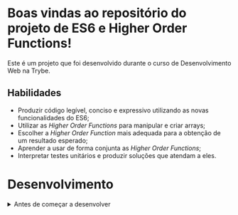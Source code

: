 # Boas vindas ao repositório do projeto de ES6 e Higher Order Functions!

Este é um projeto que foi desenvolvido durante o curso de Desenvolvimento Web na Trybe.

## Habilidades
- Produzir código legível, conciso e expressivo utilizando as novas funcionalidades do ES6;
- Utilizar as _Higher Order Functions_ para manipular e criar arrays;
- Escolher a _Higher Order Function_ mais adequada para a obtenção de um resultado esperado;
- Aprender a usar de forma conjunta as _Higher Order Functions_;
- Interpretar testes unitários e produzir soluções que atendam a eles.

# Desenvolvimento

<details>
  <summary>
      Antes de começar a desenvolver
  </summary>

1. Clone o repositório
  * `git clone git@github.com:mabiiak/zoo-functions.git`
  * Entre na pasta do repositório que você acabou de clonar:
    * `cd zoo-functions`

2. Instale as dependências
  * `npm install`

3. Crie uma branch a partir da branch `master`
  * Verifique que você está na branch `master`
    * Exemplo: `git branch`
  * Se não estiver, mude para a branch `master`
    * Exemplo: `git checkout master`
  * Agora crie uma branch para qual você vai submeter os `commits` do seu projeto
    * Você deve criar uma branch no seguinte formato: `nickname--nome-do-projeto`
    * Exemplo: `git checkout -b nome-project`

4. Adicione a sua branch com o novo `commit` ao repositório remoto
  * Usando o exemplo anterior: `git push -u origin nome-zoo-functions`

5. Crie um novo `Pull Request` _(PR)_
  * Vá até a página de _Pull Requests_ do [repositório no GitHub](https://github.com/mabiiak/zoo-functions/pulls)
  * Clique no botão verde _"New pull request"_
  * Clique na caixa de seleção _"Compare"_ e escolha a sua branch **com atenção**
  * Clique no botão verde _"Create pull request"_
  * Adicione uma descrição para o _Pull Request_ e clique no botão verde _"Create pull request"_
  * **Não se preocupe em preencher mais nada por enquanto!**
  * Volte até a [página de _Pull Requests_ do repositório](https://github.com/mabiiak/zoo-functions/pulls) e confira que o seu _Pull Request_ está criado.

## Requisitos

    ✅ 1 Implemente a função `getSpeciesByIds`

    ✅ 2 Implemente a função `getAnimalsOlderThan`

    ✅ 3 Implemente a função `getEmployeeByName`

    ✅ 4 Implemente a função `getRelatedEmployees`

    ✅ 5 Implemente a função `countAnimals`

    ✅ 6 Implemente a função `calculateEntry`

    ❌ 7 Implemente a função `getAnimalMap`

    ✅ 8 Implemente a função `getSchedule`

    ✅ 9 Implemente a função 

    ❌ 10 Implemente a função `getEmployeesCoverage`

## Obrigada pela visita!
